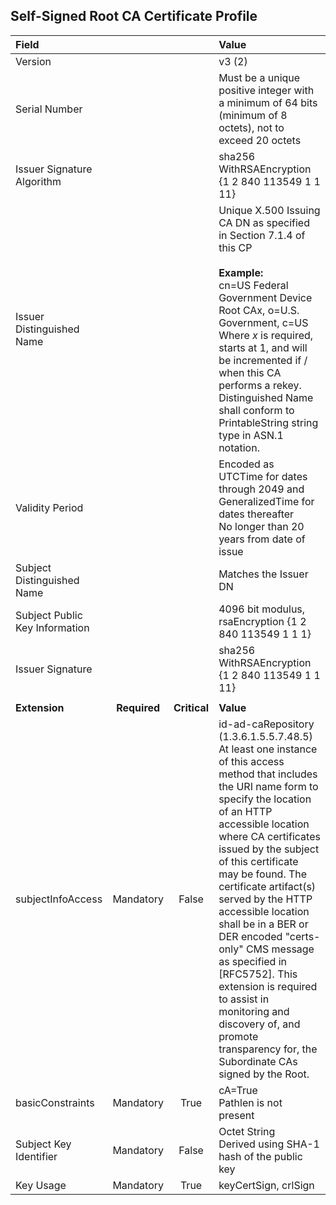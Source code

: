 ## Self-Signed Root CA Certificate Profile


| **Field** |       |       | **Value**                             |
| :-------- | :---: | :---: | :-------------------------------     |
| Version   |       |       | v3 (2)                                 |
| Serial Number   |       |       | Must be a unique positive integer with a minimum of 64 bits (minimum of 8 octets), not to exceed 20 octets  |
| Issuer Signature Algorithm   |       |       |  sha256 WithRSAEncryption {1 2 840 113549 1 1 11}  |
| Issuer Distinguished Name   |       |       |  Unique X.500 Issuing CA DN as specified in Section 7.1.4 of this CP <br><br> **Example:** <br>cn=US Federal Government Device Root CAx, o=U.S. Government, c=US <br>Where _x_ is required, starts at 1, and will be incremented if / when this CA performs a rekey. <br>Distinguished Name shall conform to PrintableString string type in ASN.1 notation. |
| Validity Period   |       |       |  Encoded as UTCTime for dates through 2049 and GeneralizedTime for dates thereafter <br> No longer than 20 years from date of issue  |
| Subject Distinguished Name   |       |       |   Matches the Issuer DN   |
| Subject Public Key Information   |       |       |   4096 bit modulus, rsaEncryption {1 2 840 113549 1 1 1}   |
| Issuer Signature   |       |       |   sha256 WithRSAEncryption {1 2 840 113549 1 1 11}    |
|               |                 |              |                                       |
| **Extension** |  **Required**   | **Critical** | **Value**                             |
| subjectInfoAccess  | Mandatory | False |  id-ad-caRepository (1.3.6.1.5.5.7.48.5) <br> At least one instance of this access method that includes the URI name form to specify the location of an HTTP accessible location where CA certificates issued by the subject of this certificate may be found. The certificate artifact(s) served by the HTTP accessible location shall be in a BER or DER encoded "certs-only" CMS message as specified in [RFC5752]. This extension is required to assist in monitoring and discovery of, and promote transparency for, the Subordinate CAs signed by the Root. |
| basicConstraints   | Mandatory | True |  cA=True <br> Pathlen is not present |
| Subject Key Identifier   | Mandatory | False |  Octet String <br> Derived using SHA-1 hash of the public key  |
| Key Usage   | Mandatory | True | keyCertSign, crlSign   |  
